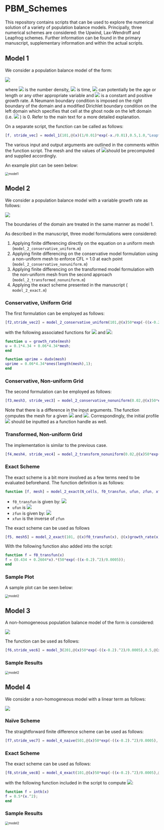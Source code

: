 # PBM_Schemes
This repository contains scripts that can be used to explore the numerical solution of a variety of population balance models. Principally, three numerical schemes are considered: the Upwind, Lax-Wendroff and Leapfrog schemes. Further information can be found in the primary manuscript, supplementary information and within the actual scripts. 

## Model 1

We consider a population balance model of the form: 

<img src="https://render.githubusercontent.com/render/math?math=\frac{\partial f}{\partial t} %2B g\frac{\partial f}{\partial a} = 0 \ , \ f(t=0,a) = f_{0},">

where <img src="https://render.githubusercontent.com/render/math?math=f"> is the number density, <img src="https://render.githubusercontent.com/render/math?math=t">  is time, <img src="https://render.githubusercontent.com/render/math?math=a"> can potentially be the age or length or any other appropriate variable and <img src="https://render.githubusercontent.com/render/math?math=g"> is a constant and positive growth rate. A Neumann boundary condition is imposed on the right boundary of the domain and a modified Dirichlet boundary condition on the left domain which specifies that cell at the ghost node on the left domain (i.e. <img src="https://render.githubusercontent.com/render/math?math=a<0"> ) is 0. Refer to the main text for a more detailed explanation. 

On a separate script, the function can be called as follows: 

```matlab
[f, stride_vec] = model_1(101,@(x)(1/0.01)*exp(-x./0.01),0.5,1.0,"Leapfrog",[0,1],[0,1],"output_style","stride",10);
```

The various input and output arguments are outlined in the comments within the function script. The mesh and the values of <img src="https://render.githubusercontent.com/render/math?math=f_{0}">should be precomputed and supplied accordingly. 

An example plot can be seen below: 

<img src="./Figures/model1.png" alt="model1" style="zoom: 70%;" />

## Model 2

We consider a population balance model with a variable growth rate as follows: 

<img src="https://render.githubusercontent.com/render/math?math=\frac{\partial f}{\partial t} %2B \frac{\partial ( g(a) f)}{\partial a} = 0 \ , \ f(t=0,a) = f_{0},">

The boundaries of the domain are treated in the same manner as model 1. 

As described in the manuscript, three model formulations were considered: 

1. Applying finite differencing directly on the equation on a uniform mesh (`model_2_conservative_uniform.m`)
2. Applying finite differencing on the conservative model formulation using a non-uniform mesh to enforce CFL = 1.0 at each point (`model_2_conservative_nonuniform.m`)
3. Applying finite differencing on the transformed model formulation with the non-uniform mesh from the second approach (`model_2_transformed_nonuniform.m`)
4. Applying the exact scheme presented in the manuscript (` model_2_exact.m`)

### Conservative, Uniform Grid

The first formulation can be employed as follows: 

```matlab
[f2,stride_vec2] = model_2_conservative_uniform(101,@(x)50*exp(-((x-0.2).^2)/0.0005), @(x)growth_rate(x), @(x)dudx(x), 1.0, "Upwind",[0,1],[0,1],"output_style","stride",20);
```

with the following associated functions for <img src="https://render.githubusercontent.com/render/math?math=g(a)"> and <img src="https://render.githubusercontent.com/render/math?math=g'(a)">: 

```matlab
function u = growth_rate(mesh)
u = 0.1*4.34 + 0.06*4.34*mesh;
end

function uprime = dudx(mesh)
uprime = 0.06*4.34*ones(length(mesh),1);
end
```

### Conservative, Non-uniform Grid

The second formulation can be employed as follows: 

```matlab
[f3,mesh3, stride_vec3] = model_2_conservative_nonuniform(0.02,@(x)50*exp(-((x-0.2).^2)/0.0005),@(x)growth_rate(x),@(x)dudx(x), "Upwind", [0,1],[0,1],"output_stytle","stride",20);
```

Note that there is a difference in the input arguments. The function computes the mesh for a given <img src="https://render.githubusercontent.com/render/math?math=\Delta t"> and <img src="https://render.githubusercontent.com/render/math?math=g(a)">. Correspondingly, the initial profile <img src="https://render.githubusercontent.com/render/math?math=f_{0}"> should be inputted as a function handle as well. 

### Transformed, Non-uniform Grid

The implementation is similar to the previous case. 

```matlab
[f4,mesh4, stride_vec4] = model_2_transform_nonuniform(0.02,@(x)50*exp(-((x-0.2).^2)/0.0005),@(x)growth_rate(x),@(x)dudx(x), "Upwind", [0,1],[0,1],"output_stytle","stride",20);
```

### Exact Scheme

The exact scheme is a bit more involved as a few terms need to be evaluated beforehand. The function definition is as follows:

```matlab
function [f, mesh] = model_2_exact(N_cells, f0_transfun, ufun, zfun, xfun, x_vec, t_end)
```

- `f0_transfun` is given by: <img src="https://render.githubusercontent.com/render/math?math=\hat{f}_{0}(a) = g(a)f(0,a)">
- `ufun` is <img src="https://render.githubusercontent.com/render/math?math=g(a)">
- `zfun` is given by: <img src="https://render.githubusercontent.com/render/math?math=\int_{0}^{a}\frac{1}{g(a')}da'">
- `xfun` is the inverse of `zfun`

The exact scheme can be used as follows

```matlab
[f5, mesh5] = model_2_exact(101, @(x)f0_transfun(x), @(x)growth_rate(x), @(x)(50/(3*4.34))*log(5+3*x), @(x)(exp((3*4.34/50)*x) -5)/3, [0,1], 1);
```

With the following function also added into the script:

```matlab
function f = f0_transfun(x)
f = (0.434 + 0.2604*x).*(50*exp(-((x-0.2).^2)/0.0005));
end
```

### Sample Plot

A sample plot can be seen below:

<img src="./Figures/model2.png" alt="model2" style="zoom: 70%;" />

## Model 3

A non-homogeneous population balance model of the form is considered: 

<img src="https://render.githubusercontent.com/render/math?math=\frac{\partial f}{\partial t} %2B g\frac{\partial f}{\partial a} = \alpha(a) \ , \ f(t=0,a) = f_{0}">

The function can be used as follows:

```matlab
[f6,stride_vec6] = model_3(201,@(x)50*exp(-((x-0.2).^2)/0.0005),0.5,@(x)(1+(0.1*x)+(0.1*x.^2)),@(x)(0.1 + 0.2.*x),1.0,"Lax Wendroff",[0,1],[0,1],"output_style","stride",20);
```

### Sample Results

<img src="./Figures/model3.png" alt="model2" style="zoom: 70%;" />

## Model 4

We consider a non-homogeneous model with a linear term as follows:

<img src="https://render.githubusercontent.com/render/math?math=\frac{\partial f}{\partial t} %2B g\frac{\partial f}{\partial a} = \alpha(a)f \ , \ f(t=0,a) = f_{0}">

### Naïve Scheme

The straightforward finite difference scheme can be used as follows:

```matlab
[f7,stride_vec7] = model_4_naive(501,@(x)50*exp(-((x-0.2).^2)/0.0005), @(x)x, @(x)1,@(x)(0), 1.0, [0,1],[0,2], "Upwind", "output_style","stride",40);
```

### Exact Scheme

The exact scheme can be used as follows:

```matlab
[f8,stride_vec8] = model_4_exact(101,@(x)50*exp(-((x-0.2).^2)/0.0005),@(x)intk(x), @(x)(0), [0,1], [0,2],"output_style","stride",20);
```

with the following function included in the script to compute <img src="https://render.githubusercontent.com/render/math?math=\int_{0}^{a}\lambda(a')da' ">:

```matlab
function f = intk(x)
f = 0.5*(x.^2);
end
```

### Sample Results

<img src="./Figures/model4.png" alt="model2" style="zoom: 70%;" />